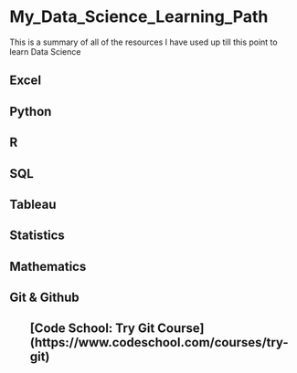 # My_Data_Science_Learning_Path
This is a summary of all of the resources I have used up till this point to learn Data Science 

<h2>Excel<h2> 

<h2>Python<h2> 

<h2>R<h2> 

<h2>SQL<h2>


<h2>Tableau<h2> 


<h2>Statistics<h2> 

<h2>Mathematics<h2>

<h2>Git & Github <h2>
   <ol>
   [Code School: Try Git Course](https://www.codeschool.com/courses/try-git) 
   <ol>

